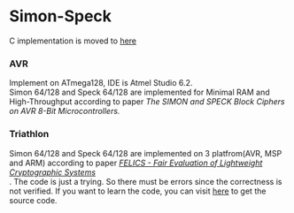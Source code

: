 # Simon-Speck
C implementation is moved to <a href="https://github.com/openluopworld/block_ciphers" target="_blank">here</a>

### AVR
Implement on ATmega128, IDE is Atmel Studio 6.2.<br>
Simon 64/128 and Speck 64/128 are implemented for Minimal RAM and High-Throughput according to paper <i>The SIMON and SPECK Block Ciphers on AVR 8-Bit Microcontrollers.</i><br>

### Triathlon
Simon 64/128 and Speck 64/128 are implemented on 3 platfrom(AVR, MSP and ARM) according to paper <a href="http://csrc.nist.gov/groups/ST/lwc-workshop2015/papers/session7-dinu-paper.pdf"><i>FELICS - Fair Evaluation of Lightweight Cryptographic Systems</i></a><br>. The code is just a trying. So there must be errors since the correctness is not verified. If you want to learn the code, you can visit <a href="https://www.cryptolux.org/index.php/FELICS" target="_blank">here</a> to get the source code.
